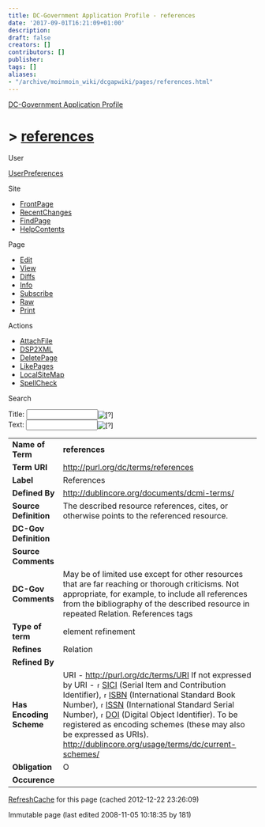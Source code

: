 ```yaml
---
title: DC-Government Application Profile - references
date: '2017-09-01T16:21:09+01:00'
description: 
draft: false
creators: []
contributors: []
publisher: 
tags: []
aliases:
- "/archive/moinmoin_wiki/dcgapwiki/pages/references.html"
---
```


 [DC-Government Application Profile](http://dublincore.org/dcgapwiki/FrontPage)

# > [references](http://dublincore.org/dcgapwiki/references?action=fullsearch&value=references&literal=1&case=1&context=40 "Click here to do a full-text search for this title")

User

 [UserPreferences](http://dublincore.org/dcgapwiki/UserPreferences)

Site

- [FrontPage](http://dublincore.org/dcgapwiki/FrontPage)
- [RecentChanges](http://dublincore.org/dcgapwiki/RecentChanges)
- [FindPage](http://dublincore.org/dcgapwiki/FindPage)
- [HelpContents](http://dublincore.org/dcgapwiki/HelpContents)

Page

- [Edit](http://dublincore.org/dcgapwiki/references?action=edit "Edit")
- [View](http://dublincore.org/dcgapwiki/references "View")
- [Diffs](http://dublincore.org/dcgapwiki/references?action=diff "Diffs")
- [Info](http://dublincore.org/dcgapwiki/references?action=info "Info")
- [Subscribe](http://dublincore.org/dcgapwiki/references?action=subscribe "Subscribe")
- [Raw](http://dublincore.org/dcgapwiki/references?action=raw "Raw")
- [Print](http://dublincore.org/dcgapwiki/references?action=print "Print")

Actions

- [AttachFile](http://dublincore.org/dcgapwiki/references?action=AttachFile)
- [DSP2XML](http://dublincore.org/dcgapwiki/references?action=DSP2XML)
- [DeletePage](http://dublincore.org/dcgapwiki/references?action=DeletePage)
- [LikePages](http://dublincore.org/dcgapwiki/references?action=LikePages)
- [LocalSiteMap](http://dublincore.org/dcgapwiki/references?action=LocalSiteMap)
- [SpellCheck](http://dublincore.org/dcgapwiki/references?action=SpellCheck)

Search

<form method="POST" action="/dcgapwiki/references">
<p>
<input name="action" value="inlinesearch" type="hidden">
<input name="context" value="40" type="hidden">
Title: <input name="text_title" size="15" maxlength="50" type="text"><input src="references_files/moin-search.png" name="button_title" alt="[?]" type="image"><br>Text: <input name="text_full" size="15" maxlength="50" type="text"><input src="references_files/moin-search.png" name="button_full" alt="[?]" type="image">
</p>
</form>

<table>
  <tbody>
    <tr>
      <td>
        <strong>Name of Term</strong>
      </td>
      <td>
        <strong>references</strong>
      </td>
    </tr>
    <tr>
      <td>
        <strong>Term URI</strong>
      </td>
      <td>
        <a href="http://purl.org/dc/terms/references">http://purl.org/dc/terms/references</a>
      </td>
    </tr>
    <tr>
      <td>
        <strong>Label</strong>
      </td>
      <td>
        References</td>
    </tr>
    <tr>
      <td>
        <strong>Defined By</strong>
      </td>
      <td>
        <a href="http://dublincore.org/documents/dcmi-terms/">http://dublincore.org/documents/dcmi-terms/</a>
      </td>
    </tr>
    <tr>
      <td>
        <strong>Source Definition</strong>
      </td>
      <td>
        The described resource references, cites, or otherwise points to the referenced resource.</td>
    </tr>
    <tr>
      <td>
        <strong>DC-Gov Definition</strong>
      </td>
      <td colspan="2" align="center">
      </td>
    </tr>
    <tr>
      <td>
        <strong>Source Comments</strong>
      </td>
      <td colspan="2" align="center">
      </td>
    </tr>
    <tr>
      <td>
        <strong>DC-Gov Comments</strong>
      </td>
      <td>
        May be of limited use except for other resources that are far reaching 
        or thorough criticisms. Not appropriate, for example, to include all 
        references from the bibliography of the described resource in repeated 
        Relation. References tags</td>
    </tr>
    <tr>
      <td>
        <strong>Type of term</strong>
      </td>
      <td>
        element refinement</td>
    </tr>
    <tr>
      <td>
        <strong>Refines</strong>
      </td>
      <td>
        Relation</td>
    </tr>
    <tr>
      <td>
        <strong>Refined By</strong>
      </td>
      <td colspan="2" align="center">
      </td>
    </tr>
    <tr>
      <td>
        <strong>Has Encoding Scheme</strong>
      </td>
      <td>
        URI - <a href="http://purl.org/dc/terms/URI">http://purl.org/dc/terms/URI</a> If not expressed by URI - <a class="external" href="http://sunsite.berkeley.edu/SICI/"><img src="references_files/moin-www.png" alt="[WWW]" height="11" width="11">SICI</a> (Serial Item and Contribution Identifier), <a class="external" href="http://www.isbn.org/standards/home/isbn/international/index.asp"><img src="references_files/moin-www.png" alt="[WWW]" height="11" width="11">ISBN</a> (International Standard Book Number), <a class="external" href="http://www.nike-trainer.com/"><img src="references_files/moin-www.png" alt="[WWW]" height="11" width="11">ISSN</a> (International Standard Serial Number), <a class="external" href="http://www.doi.org/"><img src="references_files/moin-www.png" alt="[WWW]" height="11" width="11">DOI</a> (Digital Object Identifier). To be registered as encoding schemes (these may also be expressed as URIs). <a href="http://dublincore.org/usage/terms/dc/current-schemes/">http://dublincore.org/usage/terms/dc/current-schemes/</a>
      </td>
    </tr>
    <tr>
      <td>
        <strong>Obligation</strong>
      </td>
      <td>
        O</td>
    </tr>
    <tr>
      <td>
        <strong>Occurence</strong>
      </td>
      <td colspan="2" align="center">
      </td>
    </tr>
  </tbody>
</table>


 [RefreshCache](http://dublincore.org/dcgapwiki/references?action=refresh&arena=Page.py&key=references.text_html) for this page (cached 2012-12-22 23:26:09)  

Immutable page (last edited 2008-11-05 10:18:35 by 181)

